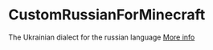 # CustomRussianForMinecraft
The Ukrainian dialect for the russian language
 [More info](https://den4enko.github.io/CustomRussianForMinecraft/)